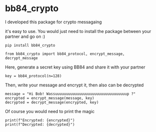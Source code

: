 # bb84_crypto
I developed this package for crypto messagaing

it's easy to use. You would just need to install the package between your partner and go on :)

```
pip install bb84_crypto
```

```
from bb84_crypto import bb84_protocol, encrypt_message, decrypt_message
```

Here, generate a secret key using BB84 and share it with your partner<br>

```
key = bb84_protocol(n=128)
```

Then, write your message and encrypt it, then also can be decrypted
```
message = "Hi Bob! Wassuuuuuuuuuuuuuuuuuuuuuuuuuuuuuuuuup ?"
encrypted = encrypt_message(message, key)
decrypted = decrypt_message(encrypted, key)
```

Of course you would need to print the magic

```
print(f"Encrypted: {encrypted}")
print(f"Decrypted: {decrypted}")
```
